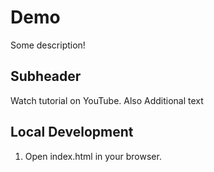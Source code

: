 # Demo

Some description!

## Subheader

Watch tutorial on YouTube.
Also Additional text

## Local Development
1. Open index.html in your browser.